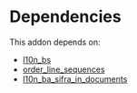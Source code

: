 # Dependencies

This addon depends on:

- [l10n_bs](https://github.com/bringout/odoo-bringout-l10n_bs/tree/69407a481c316eaea1c27ed104d9c1841efd4329)
- [order_line_sequences](https://github.com/bringout/cybrosys/tree/a141ef6a8973e50a71400d74ff4fa9ed2dc63eb7/odoo-bringout-cybrosys-order_line_sequences)
- [l10n_ba_sifra_in_documents](https://github.com/bringout/odoo-bringout-l10n_ba_sifra_in_documents/tree/86d75daddb11d51b78043746500eb0d99a3f419a)
